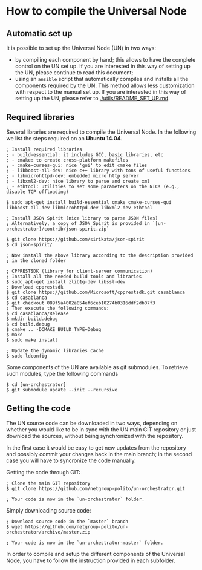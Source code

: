 # How to compile the Universal Node

## Automatic set up

It is possible to set up the Universal Node (UN) in two ways:

  * by compiling each component by hand; this allows to have the complete control on the UN set up.
    If you are interested in this way of setting up the UN, please continue to read this document;
  * using an `ansible` script that automatically compiles and installs all the components required
    by the UN. This method allows less customization with respect to the manual set up. If you are
    interested in this way of setting up the UN, please refer to [./utils/README_SET_UP.md](./utils/README_SET_UP.md).

## Required libraries

Several libraries are required to compile the Universal Node.
In the following we list the steps required on an **Ubuntu 14.04**.

	; Install required libraries
	; - build-essential: it includes GCC, basic libraries, etc
	; - cmake: to create cross-platform makefiles
	; - cmake-curses-gui: nice 'gui' to edit cmake files
	; - libboost-all-dev: nice c++ library with tons of useful functions
	; - libmicrohttpd-dev: embedded micro http server
	; - libxml2-dev: nice library to parse and create xml
	; - ethtool: utilities to set some parameters on the NICs (e.g., disable TCP offloading)
	
	$ sudo apt-get install build-essential cmake cmake-curses-gui libboost-all-dev libmicrohttpd-dev libxml2-dev ethtool
	
	; Install JSON Spirit (nice library to parse JSON files)
	; Alternatively, a copy of JSON Spirit is provided in `[un-orchestrator]/contrib/json-spirit.zip`
	
	$ git clone https://github.com/sirikata/json-spirit
	$ cd json-spirit/

	; Now install the above library according to the description provided
	; in the cloned folder

	; CPPRESTSDK (library for client-server communication)
	; Install all the needed build tools and libraries
	$ sudo apt-get install zlib1g-dev libssl-dev 
	; Download cpprestsdk
	$ git clone https://github.com/Microsoft/cpprestsdk.git casablanca
	$ cd casablanca
	$ git checkout 089f5a4002a854ef6ceb10274b0316ddf2db07f3
	; Then execute the following commands:
	$ cd casablanca/Release
	$ mkdir build.debug
	$ cd build.debug
	$ cmake .. -DCMAKE_BUILD_TYPE=Debug
	$ make
	$ sudo make install
	
	; Update the dynamic libraries cache
	$ sudo ldconfig

Some components of the UN are available as git submodules. To retrieve such modules, type the
following commands

	$ cd [un-orchestrator]
	$ git submodule update --init --recursive

## Getting the code

The UN source code can be downloaded in two ways, depending on whether
you would like to be in sync with the UN main GIT repository or just 
download the sources, without being synchronized with the repository.

In the first case it would be easy to get new updates from the repository
and possibly commit your changes back in the main branch; in the second
case you will have to syncronize the code manually.

Getting the code through GIT:

	; Clone the main GIT repository
	$ git clone https://github.com/netgroup-polito/un-orchestrator.git
	
	; Your code is now in the `un-orchestrator` folder.

Simply downloading source code:

	; Download source code in the `master` branch
	$ wget https://github.com/netgroup-polito/un-orchestrator/archive/master.zip
	
	; Your code is now in the `un-orchestrator-master` folder.

In order to compile and setup the different components of the Universal Node,
you have to follow the instruction provided in each subfolder.


